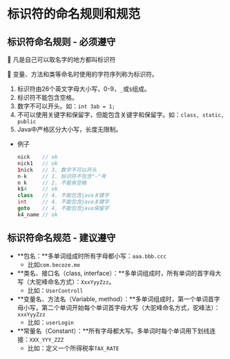 # 标识符的命名规则和规范

## 标识符命名规则 - 必须遵守


🔑 凡是自己可以取名字的地方都叫标识符


📌 变量、方法和类等命名时使用的字符序列称为标识符。

1. 标识符由26个英文字母大小写，0-9，`_`或`$`组成。
2. 标识符不能包含空格。
3. 数字不可以开头。如：`int 3ab = 1;`
4. 不可以使用关键字和保留字，但能包含关键字和保留字。如：`class, static, public`
5. Java中严格区分大小写，长度无限制。
- 例子
  
    ```java
    nick    // ok
    nick1   // ok
    1nick   // 3. 数字不可以开头
    n-k     // 1. 标识符不包含"-"号
    n k     // 2. 不能有空格
    k$4     // ok
    class   // 4. 不能包含java关键字
    int     // 4. 不能包含java关键字
    goto    // 4. 不能包含java保留字
    k4_name // ok
    ```
    

## 标识符命名规范 - 建议遵守

- **包名：**多单词组成时所有字母都小写：`aaa.bbb.ccc`
    - 比如`com.becoze.me`
- **类名、接口名（class, interface）：**多单词组成时，所有单词的首字母大写（大驼峰命名方式）：`XxxYyyZzz`。
    - 比如：`UserControll`
- **变量名、方法名（Variable, method）：**多单词组成时，第一个单词首字母小写，第二个单词开始每个单词首字母大写（大驼峰命名方式，驼峰法）：`xxxYyyZzz`
    - 比如：`userLogin`
- **常量名（Constant）：**所有字母都大写。多单词时每个单词用下划线连接：`XXX_YYY_ZZZ`
    - 比如：定义一个所得税率`TAX_RATE`